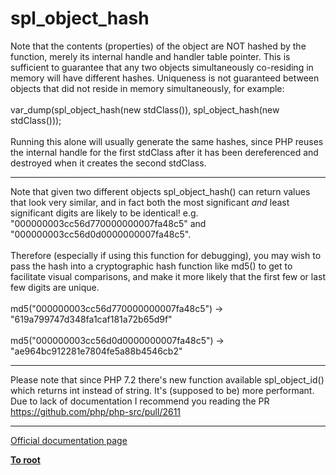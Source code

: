 # spl_object_hash



Note that the contents (properties) of the object are NOT hashed by the function, merely its internal handle and handler table pointer. This is sufficient to guarantee that any two objects simultaneously co-residing in memory will have different hashes. Uniqueness is not guaranteed between objects that did not reside in memory simultaneously, for example:<br><br>var_dump(spl_object_hash(new stdClass()), spl_object_hash(new stdClass()));<br><br>Running this alone will usually generate the same hashes, since PHP reuses the internal handle for the first stdClass after it has been dereferenced and destroyed when it creates the second stdClass.  

---

Note that given two different objects spl_object_hash() can return values that look very similar, and in fact both the most significant *and* least significant digits are likely to be identical!  e.g. "000000003cc56d770000000007fa48c5" and "000000003cc56d0d0000000007fa48c5".<br><br>Therefore (especially if using this function for debugging), you may wish to pass the hash into a cryptographic hash function like md5() to get to facilitate visual comparisons, and make it more likely that the first few or last few digits are unique.<br><br>md5("000000003cc56d770000000007fa48c5") -&gt; "619a799747d348fa1caf181a72b65d9f"<br><br>md5("000000003cc56d0d0000000007fa48c5") -&gt; "ae964bc912281e7804fe5a88b4546cb2"  

---

Please note that since PHP 7.2 there&apos;s new function available spl_object_id() which returns int instead of string. It&apos;s (supposed to be) more performant. Due to lack of documentation I recommend you reading the PR https://github.com/php/php-src/pull/2611  

---

[Official documentation page](https://www.php.net/manual/en/function.spl-object-hash.php)

**[To root](/README.md)**
